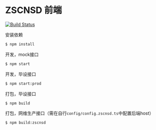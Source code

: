 # ZSCNSD 前端

[![Build Status](http://drone.norah1to.com:4396/api/badges/SterbenJ/zscnsd-front-end/status.svg)](http://drone.norah1to.com:4396/SterbenJ/zscnsd-front-end)

安装依赖

```bash
$ npm install
```

开发，mock接口

```bash
$ npm start
```

开发，毕设接口

```bash
$ npm start:prod
```

打包，毕设接口

```bash
$ npm build
```

打包，网维生产接口（需在自行`config/config.zscnsd.ts`中配置后端host）

```bash
$ npm build:zscnsd
```
